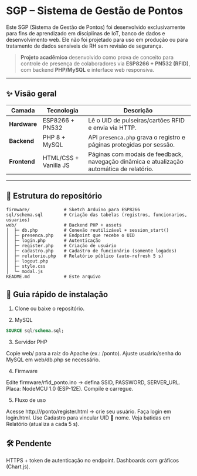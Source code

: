 # SGP – Sistema de Gestão de Pontos

Este SGP (Sistema de Gestão de Pontos) foi desenvolvido exclusivamente para fins de aprendizado em disciplinas de IoT, banco de dados e desenvolvimento web. Ele não foi projetado para uso em produção ou para tratamento de dados sensíveis de RH sem revisão de segurança.

> **Projeto acadêmico** desenvolvido como prova de conceito para controle de presença de colaboradores via **ESP8266 + PN532 (RFID)**, com backend **PHP/MySQL** e interface web responsiva.

---

## ✨ Visão geral

| Camada        | Tecnologia | Descrição                                                    |
|---------------|------------|--------------------------------------------------------------|
| **Hardware**  | ESP8266 + PN532 | Lê o UID de pulseiras/cartões RFID e envia via HTTP.      |
| **Backend**   | PHP 8 + MySQL | API `presenca.php` grava o registro e páginas protegidas por sessão. |
| **Frontend**  | HTML/CSS + Vanilla JS | Páginas com modais de feedback, navegação dinâmica e atualização automática de relatório. |

---

## 📂 Estrutura do repositório

```text
firmware/             # Sketch Arduino para ESP8266
sql/schema.sql        # Criação das tabelas (registros, funcionarios, usuarios)
web/                  # Backend PHP + assets
│  ├─ db.php          # Conexão reutilizável + session_start()
│  ├─ presenca.php    # Endpoint que recebe o UID
│  ├─ login.php       # Autenticação
│  ├─ register.php    # Criação de usuário
│  ├─ cadastro.php    # Cadastro de funcionário (somente logados)
│  ├─ relatorio.php   # Relatório público (auto-refresh 5 s)
│  ├─ logout.php
│  ├─ style.css
│  └─ modal.js
README.md             # Este arquivo
```

## 🚀 Guia rápido de instalação
1. Clone ou baixe o repositório.

2. MySQL

```sql
SOURCE sql/schema.sql;
```

3. Servidor PHP

Copie web/ para a raiz do Apache (ex.: /ponto).
Ajuste usuário/senha do MySQL em web/db.php se necessário.

4. Firmware

Edite firmware/rfid_ponto.ino → defina SSID, PASSWORD, SERVER_URL.
Placa: NodeMCU 1.0 (ESP-12E).
Compile e carregue.

5. Fluxo de uso

Acesse http://<host>/ponto/register.html → crie seu usuário.
Faça login em login.html.
Use Cadastro para vincular UID 🔄 nome.
Veja batidas em Relatório (atualiza a cada 5 s).


## 🛠️ Pendente

HTTPS + token de autenticação no endpoint.
Dashboards com gráficos (Chart.js).
